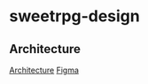 # sweetrpg-design

## Architecture

[Architecture](Architecture.md)
[Figma](https://www.figma.com/)

